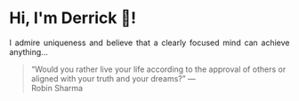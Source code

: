 # Hi, I'm Derrick 👋!
<p align="justify">I admire uniqueness and believe that a clearly focused mind can achieve anything...</p> 
<!-- #quote-start -->
<blockquote>&ldquo;Would you rather live your life according to the approval of others or aligned with your truth and your dreams?&rdquo; &mdash; <footer>Robin Sharma</footer></blockquote>
<!-- #quote-end -->
